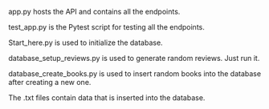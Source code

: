 app.py hosts the API and contains all the endpoints.

test_app.py is the Pytest script for testing all the endpoints.

Start_here.py is used to initialize the database.

database_setup_reviews.py is used to generate random reviews. Just run it.

database_create_books.py is used to insert random books into the database after creating a new one.

The .txt files contain data that is inserted into the database.